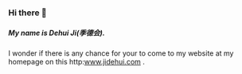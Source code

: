 ### Hi there 👋
##### My name is Dehui Ji(季德会).
I wonder if there is any chance for your to come to my website at my homepage on this http:www.jidehui.com .


<!--
**jidehui/jidehui** is a ✨ _special_ ✨ repository because its `README.md` (this file) appears on your GitHub profile.


Here are some ideas to get you started:

- 🔭 I’m currently working on ...
- 🌱 I’m currently learning ...
- 👯 I’m looking to collaborate on ...
- 🤔 I’m looking for help with ...
- 💬 Ask me about ...
- 📫 How to reach me: ...
- 😄 Pronouns: ...
- ⚡ Fun fact: ...
-->
